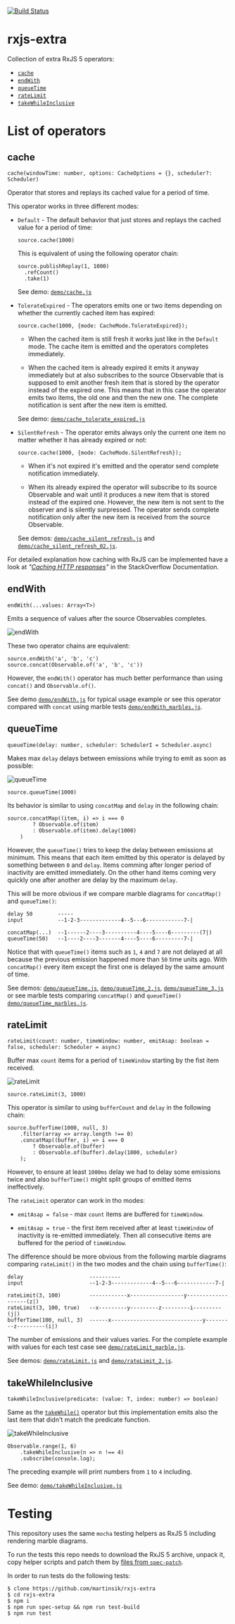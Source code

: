 [![Build Status](https://travis-ci.org/martinsik/rxjs-extra.svg?branch=master)](https://travis-ci.org/martinsik/rxjs-extra)

# rxjs-extra
Collection of extra RxJS 5 operators:

- [`cache`](https://github.com/martinsik/rxjs-extra#cachewindowtime-number-options-cacheoptions---scheduler-scheduler) 
- [`endWith`](https://github.com/martinsik/rxjs-extra#endwithvalues-arrayt)
- [`queueTime`](https://github.com/martinsik/rxjs-extra#queuetimedelay-number-scheduler-scheduler) 
- [`rateLimit`](https://github.com/martinsik/rxjs-extra#ratelimitcount-number-timewindow-number-emitasap-boolean--false-scheduler-scheduler)
- [`takeWhileInclusive`](https://github.com/martinsik/rxjs-extra#takewhileinclusivepredicate-value-t-index-number--boolean) 

# List of operators

## cache

```
cache(windowTime: number, options: CacheOptions = {}, scheduler?: Scheduler)
```

Operator that stores and replays its cached value for a period of time.

This operator works in three different modes:

- `Default` - The default behavior that just stores and replays the cached value for a period of time:
  
   ```
   source.cache(1000)
   ```

  This is equivalent of using the following operator chain:

   ```
   source.publishReplay(1, 1000)
     .refCount()
     .take(1)
   ```
      
   See demo: [`demo/cache.js`](https://github.com/martinsik/rxjs-extra/blob/master/demo/cache.js)

- `TolerateExpired` - The operators emits one or two items depending on whether the currently cached item has expired:

   ```
   source.cache(1000, {mode: CacheMode.TolerateExpired});
   ```
   
   - When the cached item is still fresh it works just like in the `Default` mode. The cache item is emitted and the operators completes immediately.
   
   - When the cached item is already expired it emits it anyway immediately but at also subscribes to the source Observable that is supposed to emit another fresh item that is stored by the operator instead of the expired one. This means that in this case the operator emits two items, the old one and then the new one. The complete notification is sent after the new item is emitted.
   
   See demo: [`demo/cache_tolerate_expired.js`](https://github.com/martinsik/rxjs-extra/blob/master/demo/cache_tolerate_expired.js)

- `SilentRefresh` - The operator emits always only the current one item no matter whether it has already expired or not:
 
   ```
   source.cache(1000, {mode: CacheMode.SilentRefresh});
   ```
 
   - When it's not expired it's emitted and the operator send complete notification immediately.
   
   - When its already expired the operator will subscribe to its source Observable and wait until it produces a new item that is stored instead of the expired one. However, the new item is not sent to the observer and is silently surpressed. The operator sends complete notification only after the new item is received from the source Observable.
   
   See demos: [`demo/cache_silent_refresh.js`](https://github.com/martinsik/rxjs-extra/blob/master/demo/cache_silent_refresh.js) and [`demo/cache_silent_refresh_02.js`](https://github.com/martinsik/rxjs-extra/blob/master/demo/cache_silent_refresh_02.js).

For detailed explanation how caching with RxJS can be implemented have a look at *"[Caching HTTP responses](https://stackoverflow.com/documentation/rxjs/8247/common-recipes/26490/caching-http-responses)"* in the StackOverflow Documentation.

## endWith

```
endWith(...values: Array<T>)
```

Emits a sequence of values after the source Observables completes.

![endWith](https://raw.githubusercontent.com/martinsik/rxjs-extra/master/doc/endWith.png "The endWith() operator")

These two operator chains are equivalent:

```
source.endWith('a', 'b', 'c')
source.concat(Observable.of('a', 'b', 'c'))
```

However, the `endWith()` operator has much better performance than using `concat()` and `Observable.of()`.

See demo [`demo/endWith.js`](https://github.com/martinsik/rxjs-extra/blob/master/demo/endWith.js) for typical usage example or see this operator compared with `concat` using marble tests [`demo/endWith_marbles.js`](https://github.com/martinsik/rxjs-extra/blob/master/demo/endWith_marbles.js).

## queueTime

```
queueTime(delay: number, scheduler: SchedulerI = Scheduler.async)
```

Makes max `delay` delays between emissions while trying to emit as soon as possible:

![queueTime](https://raw.githubusercontent.com/martinsik/rxjs-extra/master/doc/queueTime.png "The queueTime() operator")

```
source.queueTime(1000)
```

Its behavior is similar to using `concatMap` and `delay` in the following chain:

```
source.concatMap((item, i) => i === 0
        ? Observable.of(item)
        : Observable.of(item).delay(1000)
    )
```

However, the `queueTime()` tries to keep the delay between emissions at minimum. This means that each item emitted by this operator is delayed by something between `0` and `delay`. Items comming after longer period of inactivity are emitted immediately. On the other hand items coming very quickly one after another are delay by the maximum `delay`.

This will be more obvious if we compare marble diagrams for `concatMap()` and `queueTime()`:

```
delay 50        -----
input           --1-2-3-------------4--5---6------------7-|

concatMap(...)  --1------2----3----------4----5----6---------(7|)
queueTime(50)   --1----2----3-------4----5----6---------7-|
```

Notice that with `queueTime()` items such as `1`, `4` and `7` are not delayed at all because the previous emission happened more than `50` time units ago. With `concatMap()` every item except the first one is delayed by the same amount of time. 

See demos: [`demo/queueTime.js`](https://github.com/martinsik/rxjs-extra/blob/master/demo/queueTime.js), [`demo/queueTime_2.js`](https://github.com/martinsik/rxjs-extra/blob/master/demo/queueTime_2.js), [`demo/queueTime_3.js`](https://github.com/martinsik/rxjs-extra/blob/master/demo/queueTime_3.js) or see marble tests comparing `concatMap()` and `queueTime()` [`demo/queueTime_marbles.js`](https://github.com/martinsik/rxjs-extra/blob/master/demo/queueTime_marbles.js).

## rateLimit

```
rateLimit(count: number, timeWindow: number, emitAsap: boolean = false, scheduler: Scheduler = async)
```

Buffer max `count` items for a period of `timeWindow` starting by the fist item received. 

![rateLimit](https://raw.githubusercontent.com/martinsik/rxjs-extra/master/doc/rateLimit.png "The rateLimit() operator")

```
source.rateLimit(3, 1000)
```

This operator is similar to using `bufferCount` and `delay` in the following chain:

```
source.bufferTime(1000, null, 3)
    .filter(array => array.length !== 0)
    .concatMap((buffer, i) => i === 0
        ? Observable.of(buffer)
        : Observable.of(buffer).delay(1000, scheduler)
    );
```

However, to ensure at least `1000ms` delay we had to delay some emissions twice and also `bufferTime()` might split groups of emitted items ineffectively.

The `rateLimit` operator can work in tho modes:

 - `emitAsap = false` - max `count` items are buffered for `timeWindow`.
 
 - `emitAsap = true` - the first item received after at least `timeWindow` of inactivity is re-emitted immediately. Then all consecutive items are buffered for the period of `timeWindow`.

The difference should be more obvious from the following marble diagrams comparing `rateLimit()` in the two modes and the chain using `bufferTime()`:

```
delay                     ----------
input                     --1-2-3-------------4--5---6------------7-|

rateLimit(3, 100)         ------------x-----------------y-------------------(z|)
rateLimit(3, 100, true)   --x---------y---------z---------i---------(j|)
bufferTime(100, null, 3)  ------x-----------------------------y---------z---------(i|)
```

The number of emissions and their values varies. For the complete example with values for each test case see [`demo/rateLimit_marble.js`](https://github.com/martinsik/rxjs-extra/blob/master/demo/rateLimit_marble.js).

See demos: [`demo/rateLimit.js`](https://github.com/martinsik/rxjs-extra/blob/master/demo/rateLimit.js) and [`demo/rateLimit_2.js`](https://github.com/martinsik/rxjs-extra/blob/master/demo/rateLimit_2.js).

## takeWhileInclusive

```
takeWhileInclusive(predicate: (value: T, index: number) => boolean)
```

Same as the [`takeWhile()`](http://reactivex.io/rxjs/class/es6/Observable.js~Observable.html#instance-method-takeWhile) operator but this implementation emits also the last item that didn't match the predicate function.

![takeWhileInclusive](https://raw.githubusercontent.com/martinsik/rxjs-extra/master/doc/takeWhileInclusive.png "The takeWhileInclusive() operator")

```
Observable.range(1, 6)
    .takeWhileInclusive(n => n !== 4)
    .subscribe(console.log);
```

The preceding example will print numbers from `1` to `4` including.

See demo: [`demo/takeWhileInclusive.js`](https://github.com/martinsik/rxjs-extra/blob/master/demo/takeWhileInclusive.js)

# Testing

This repository uses the same `mocha` testing helpers as RxJS 5 including rendering marble diagrams.

To run the tests this repo needs to download the RxJS 5 archive, unpack it, copy helper scripts and patch them by [files from `spec-patch`](https://github.com/martinsik/rxjs-extra/tree/master/spec-patch).

In order to run tests do the following tests:

```
$ clone https://github.com/martinsik/rxjs-extra
$ cd rxjs-extra
$ npm i
$ npm run spec-setup && npm run test-build
$ npm run test
```

